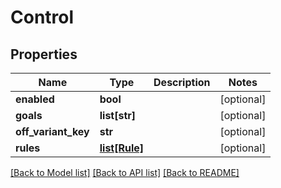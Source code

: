 # Control

## Properties
Name | Type | Description | Notes
------------ | ------------- | ------------- | -------------
**enabled** | **bool** |  | [optional] 
**goals** | **list[str]** |  | [optional] 
**off_variant_key** | **str** |  | [optional] 
**rules** | [**list[Rule]**](Rule.md) |  | [optional] 

[[Back to Model list]](../README.md#documentation-for-models) [[Back to API list]](../README.md#documentation-for-api-endpoints) [[Back to README]](../README.md)

